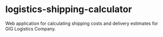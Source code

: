 # logistics-shipping-calculator
Web application for calculating shipping costs and delivery estimates for GIG Logistics Company.
